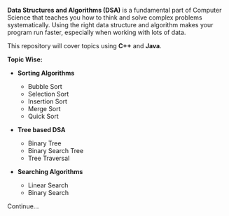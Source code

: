 **Data Structures and Algorithms (DSA)** is a fundamental part of Computer Science that teaches you how to think and solve complex problems systematically. Using the right data structure and algorithm makes your program run faster, especially when working with lots of data.

This repository will cover topics using **C++** and **Java**.

**Topic Wise:**

- **Sorting Algorithms**

  - Bubble Sort
  - Selection Sort
  - Insertion Sort
  - Merge Sort
  - Quick Sort

- **Tree based DSA**

  - Binary Tree
  - Binary Search Tree
  - Tree Traversal

- **Searching Algorithms**
  - Linear Search
  - Binary Search

Continue...
